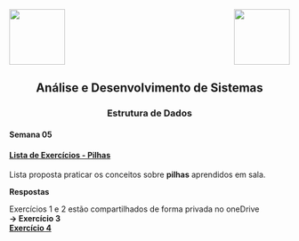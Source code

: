 <div>
  <img src="https://www.fateczl.edu.br/assets/logos/fatec-zl.png" height=100>
  <img src="https://www.fateczl.edu.br/assets/logos/novo-logo-colorido.png" align="right" height=100>
</div>

<h2 align="center">Análise e Desenvolvimento de Sistemas</h2>
<h3 align="center">Estrutura de Dados</h3>
<h4>Semana 05</h4>

<h4>
  
[Lista de Exercícios - Pilhas](https://github.com/leo-gremes-ads/ED_S05_E03_Pilhas-Int-Strings/blob/main/Pilhas%20Lista%201.pdf)
</h4>

Lista proposta praticar os conceitos sobre <b>pilhas</b> aprendidos em sala.


<b>Respostas<br>
  
</b>Exercícios 1 e 2 estão compartilhados de forma privada no oneDrive<b><br>
-> Exercício 3<br>
[Exercício 4](https://github.com/leo-gremes-ads/ED_S05_E04_Converte-Binario-Pilha)
</b>
